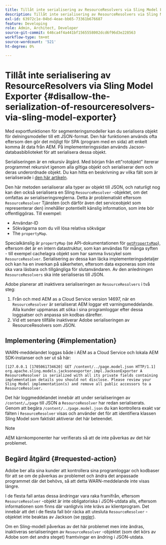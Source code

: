 ```yaml
---
title: Tillåt inte serialisering av ResourceResolvers via Sling Model Exporter
description: Tillåt inte serialisering av ResourceResolvers via Sling Model Exporter
exl-id: 63972c1e-04bd-4eae-bb65-73361b676687
feature: Developing
role: Admin, Architect, Developer
source-git-commit: 646ca4f4a441bf1565558002dcd6f96d3e228563
workflow-type: tm+mt
source-wordcount: '521'
ht-degree: 0%

---
```


# Tillåt inte serialisering av ResourceResolvers via Sling Model Exporter {#disallow-the-serialization-of-resourceresolvers-via-sling-model-exporter}

Med exportfunktionen för segmenteringsmodeller kan du serialisera objekt för delningsmodeller till ett JSON-format. Den här funktionen används ofta eftersom den gör det möjligt för SPA (program med en sida) att enkelt komma åt data från AEM. På implementeringssidan används Jacson-databasbiblioteket för att serialisera dessa objekt.

Serialiseringen är en rekursiv åtgärd. Med början från ett&quot;rotobjekt&quot; itererar programmet rekursivt igenom alla giltiga objekt och serialiserar dem och deras underordnade objekt. Du kan hitta en beskrivning av vilka fält som är serialiserade i [den här artikeln](https://www.baeldung.com/jackson-field-serializable-deserializable-or-not).

Den här metoden serialiserar alla typer av objekt till JSON, och naturligt nog kan den också serialisera en Sling `ResourceResolver` -objektet, om det omfattas av serialiseringsreglerna. Detta är problematiskt eftersom `ResourceResolver` Tjänsten (och därför även det serviceobjekt som representerar den) innehåller potentiellt känslig information, som inte bör offentliggöras. Till exempel:

* Användar-ID
* Sökvägarna som du vill lösa relativa sökvägar
* The `propertyMap`.

Specialkänslig är `propertyMap` (se API-dokumentationen för [`getPropertyMap`](https://sling.apache.org/apidocs/sling12/org/apache/sling/api/resource/ResourceResolver.html#getPropertyMap--)), eftersom det är en intern datastruktur, som kan användas för många syften - till exempel cachelagra objekt som har samma livscykel som `ResourceResolver`. Serialisering av dessa kan läcka implementeringsdetaljer och kan ha en inverkan på säkerheten, eftersom data exponeras som inte ska vara läsbara och tillgängliga för slutanvändaren. Av den anledningen `ResourceResolvers` ska inte serialiseras till JSON.

Adobe planerar att inaktivera serialiseringen av `ResourceResolvers` i två steg:

1. Från och med AEM as a Cloud Service version 14697, när en `ResourceResolver` är serialiserat AEM loggar ett varningsmeddelande. Alla kunder uppmanas att söka i sina programloggar efter dessa loggsatser och anpassa sin kodbas därefter.
1. Vid ett senare tillfälle inaktiverar Adobe serialiseringen av ResourceResolvers som JSON.

## Implementering {#implementation}

WARN-meddelandet loggas både i AEM as a Cloud Service och lokala AEM SDK-instanser och ser ut så här:

```
[127.0.0.1 [1705061734620] GET /content/../page.model.json HTTP/1.1] org.apache.sling.models.jacksonexporter.impl.JacksonExporter A ResourceResolver is serialized with all its private fields containing implementation details you should not disclose. Please review your Sling Model implementation(s) and remove all public accessors to a ResourceResolver.
```

Det här loggmeddelandet innebär att under serialiseringen av `/content/…/page` till JSON a `ResourceResolver` har redan serialiserats. Genom att begära `/content/../page.model.json` du kan kontrollera exakt var fälten i `ResourceResolver` visas och använder det för att identifiera klassen Sling Model som faktiskt aktiverar det här beteendet.


>[!NOTE]
>
>AEM kärnkomponenter har verifierats så att de inte påverkas av det här problemet.

## Begärd åtgärd {#requested-action}

Adobe ber alla sina kunder att kontrollera sina programloggar och kodbaser för att se om de påverkas av problemet och ändra det anpassade programmet där det behövs, så att detta WARN-meddelande inte visas längre.

I de flesta fall antas dessa ändringar vara raka framifrån, eftersom `ResourceResolver` -objekt är inte obligatoriska i JSON-utdata alls, eftersom informationen som finns där vanligtvis inte krävs av klientprogram. Det innebär att det i de flesta fall bör räcka att utesluta `ResourceResolver` -objektet inte beaktas av Jackson (se [regler](https://www.baeldung.com/jackson-field-serializable-deserializable-or-not)).

Om en Sling-modell påverkas av det här problemet men inte ändras, inaktiveras serialiseringen av `ResourceResolver` -objektet (som det körs av Adobe som det andra steget) framtvingar en ändring i JSON-utdata.
